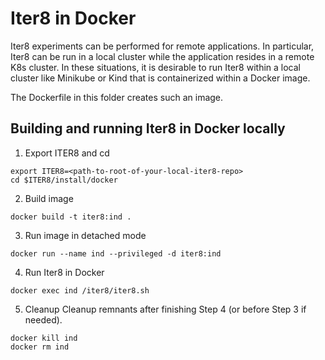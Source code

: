 # Iter8 in Docker

Iter8 experiments can be performed for remote applications. In particular, Iter8 can be run in a local cluster while the application resides in a remote K8s cluster. In these situations, it is desirable to run Iter8 within a local cluster like Minikube or Kind that is containerized within a Docker image.

The Dockerfile in this folder creates such an image.

## Building and running Iter8 in Docker locally

1. Export ITER8 and cd
```shell
export ITER8=<path-to-root-of-your-local-iter8-repo>
cd $ITER8/install/docker
```

2. Build image
```shell
docker build -t iter8:ind .
```

3. Run image in detached mode
```shell
docker run --name ind --privileged -d iter8:ind
```

4. Run Iter8 in Docker
```shell
docker exec ind /iter8/iter8.sh
```

5. Cleanup
Cleanup remnants after finishing Step 4 (or before Step 3 if needed).
```shell
docker kill ind
docker rm ind
```